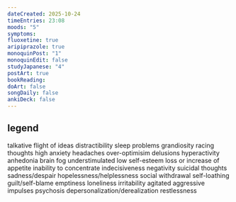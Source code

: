 ```yaml
---
dateCreated: 2025-10-24
timeEntries: 23:08
moods: "5"
symptoms:
fluoxetine: true
aripiprazole: true
monoquinPost: "1"
monoquinEdit: false
studyJapanese: "4"
postArt: true
bookReading:
doArt: false
songDaily: false
ankiDeck: false
---
```

## legend
talkative
flight of ideas
distractibility
sleep problems
grandiosity
racing thoughts
high anxiety
headaches
over-optimisim
delusions
hyperactivity
anhedonia
brain fog
understimulated
low self-esteem
loss or increase of appetite
inability to concentrate
indecisiveness
negativity
suicidal thoughts
sadness/despair
hopelessness/helplessness
social withdrawal
self-loathing
guilt/self-blame
emptiness
loneliness
irritability
agitated
aggressive impulses
psychosis
depersonalization/derealization
restlessness